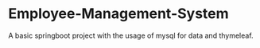 # Employee-Management-System
A basic springboot project with the usage of mysql for data and thymeleaf.
